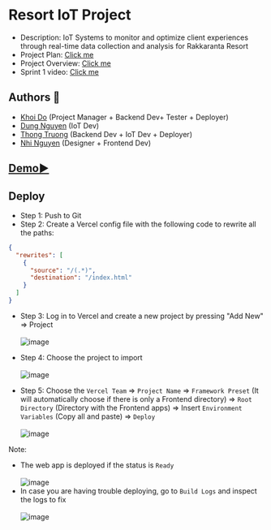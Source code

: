 # Resort IoT Project
- Description: IoT Systems to monitor and optimize client experiences through real-time data collection and analysis for Rakkaranta Resort
- Project Plan: [Click me](https://docs.google.com/document/d/1vz9tLRpypTU9uM9G4ihlC5_up3aLX_hIG-VuaEh0TEQ/edit?tab=t.0)
- Project Overview: [Click me](https://lucid.app/lucidspark/311019a9-9826-4a07-843d-31d3149aea7b/edit?viewport_loc=-2605%2C-725%2C5736%2C2862%2C0_0&invitationId=inv_e5ac8059-44e0-4522-8414-aec9af867c27)
- Sprint 1 video: [Click me](https://youtu.be/qBJvL6tO-qg)

## Authors 👷
- [Khoi Do](https://github.com/khoidm2004) (Project Manager + Backend Dev+  Tester + Deployer)
- [Dung Nguyen](https://github.com/pingviini314159) (IoT Dev)
- [Thong Truong](https://github.com/truonghoangthong) (Backend Dev + IoT Dev + Deployer)
- [Nhi Nguyen](https://github.com/nhingnguyen) (Designer + Frontend Dev)

## [Demo▶️](https://drive.google.com/drive/folders/1WDxwJbH2DybVhDekEtNLBAzu7ruS1jE6?usp=drive_link)

## Deploy
- Step 1: Push to Git
- Step 2: Create a Vercel config file with the following code to rewrite all the paths:
```json
{
  "rewrites": [
    {
      "source": "/(.*)",
      "destination": "/index.html"
    }
  ]
}
```
- Step 3: Log in to Vercel and create a new project by pressing "Add New" => Project <br/><br/>
![image](https://github.com/user-attachments/assets/72f8a5dd-a4d9-45a2-8f19-8b31f50fd8e8)

- Step 4: Choose the project to import <br/><br/>
![image](https://github.com/user-attachments/assets/ddd8d7df-0ed4-4535-bfac-27525793d399)

- Step 5: Choose the `Vercel Team` => `Project Name` => `Framework Preset` (It will automatically choose if there is only a Frontend directory) => `Root Directory` (Directory with the Frontend apps) => Insert `Environment Variables` (Copy all and paste) => `Deploy` <br/><br/>
![image](https://github.com/user-attachments/assets/5dad939f-e2cf-4f0e-8756-72b57d853c38)

Note:
- The web app is deployed if the status is `Ready` <br/><br/>
![image](https://github.com/user-attachments/assets/e1eeaf19-f62d-4b41-8dd2-dff6b2d666b9)
- In case you are having trouble deploying, go to `Build Logs` and inspect the logs to fix <br/><br/>
![image](https://github.com/user-attachments/assets/bca9f42a-203f-4ade-afb3-9cb879dcfde7)







